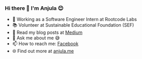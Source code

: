 ### Hi there 👋 I'm Anjula 😊 

- 🔭 Working as a Software Engineer Intern at Rootcode Labs
- 📚 Volunteer at Sustainable Educational Foundation (SEF)
- 📖 Read my blog posts at [Medium](https://medium.com/@anjulashanaka)
- 💬 Ask me about me 😅
- 📫 How to reach me: [Facebook](https://www.facebook.com/anjula.shanaka)
- 🌐 Find out more at [anjula.me](http://anjula.me/)
